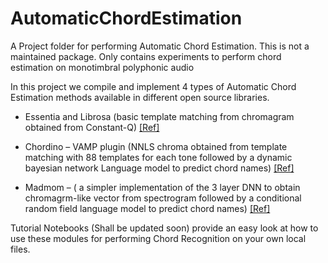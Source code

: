 # AutomaticChordEstimation
A Project folder for performing Automatic Chord Estimation. This is not a maintained package. Only contains experiments to perform chord estimation on monotimbral polyphonic audio

In this project we compile and implement 4 types of Automatic Chord Estimation methods available in different open source libraries.

* Essentia and Librosa (basic template matching from chromagram obtained from Constant-Q)  [[Ref]](http://essentia.upf.edu/documentation/reference/std_ChordsDetection.html)  

* Chordino – VAMP plugin (NNLS chroma obtained from template matching with 88 templates for each tone followed by a dynamic bayesian network Language model to predict chord names) [[Ref]](http://www.isophonics.net/nnls-chroma)  

* Madmom – ( a simpler implementation of the 3 layer DNN to obtain chromagrm-like vector from spectrogram followed by a conditional random field language model to predict chord names) [[Ref]](https://madmom.readthedocs.io/en/latest/modules/features/chords.html)

Tutorial Notebooks (Shall be updated soon) provide an easy look at how to use these modules for performing Chord Recognition on your own local files.
